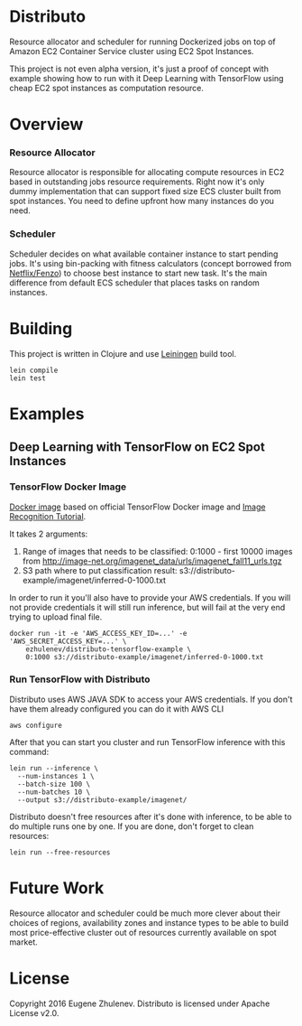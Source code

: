 # Distributo

Resource allocator and scheduler for running Dockerized jobs on top of Amazon EC2 Container Service 
cluster using EC2 Spot Instances.

This project is not even alpha version, it's just a proof of concept with example showing
how to run with it Deep Learning with TensorFlow using cheap EC2 spot instances as computation resource.

# Overview

### Resource Allocator

Resource allocator is responsible for allocating compute resources in EC2 based in outstanding 
jobs resource requirements. Right now it's only dummy implementation that can support fixed
size ECS cluster built from spot instances. You need to define upfront how many instances do you need.

### Scheduler

Scheduler decides on what available container instance to start pending jobs. It's using bin-packing 
with fitness calculators (concept borrowed from [Netflix/Fenzo](https://github.com/Netflix/Fenzo)) to 
choose best instance to start new task. It's the main difference from default ECS scheduler that
places tasks on random instances.

# Building

This project is written in Clojure and use [Leiningen](http://leiningen.org/) build tool.

    lein compile
    lein test

# Examples

## Deep Learning with TensorFlow on EC2 Spot Instances

### TensorFlow Docker Image

[Docker image](https://github.com/ezhulenev/distributo/tree/master/example/docker-tensorflow) based on official TensorFlow Docker image 
and [Image Recognition Tutorial](https://www.tensorflow.org/versions/0.6.0/tutorials/image_recognition/index.html).

It takes 2 arguments: 
 1. Range of images that needs to be classified: 0:1000 - first 10000 images from http://image-net.org/imagenet_data/urls/imagenet_fall11_urls.tgz
 2. S3 path where to put classification result: s3://distributo-example/imagenet/inferred-0-1000.txt
 
In order to run it you'll also have to provide your AWS credentials. If you will not provide credentials it will still
run inference, but will fail at the very end trying to upload final file.

    docker run -it -e 'AWS_ACCESS_KEY_ID=...' -e 'AWS_SECRET_ACCESS_KEY=...' \
        ezhulenev/distributo-tensorflow-example \
        0:1000 s3://distributo-example/imagenet/inferred-0-1000.txt
        

### Run TensorFlow with Distributo

Distributo uses AWS JAVA SDK to access your AWS credentials. If you don't have them already configured you
can do it with AWS CLI

    aws configure
    
After that you can start you cluster and run TensorFlow inference with this command:    

    lein run --inference \
      --num-instances 1 \
      --batch-size 100 \
      --num-batches 10 \
      --output s3://distributo-example/imagenet/
       
Distributo doesn't free resources after it's done with inference, to be able to do multiple runs
one by one. If you are done, don't forget to clean resources:

    lein run --free-resources
        
# Future Work

Resource allocator and scheduler could be much more clever about their choices of regions, availability zones 
and instance types to be able to build most price-effective cluster out of resources currently 
available on spot market.
        
# License

Copyright 2016 Eugene Zhulenev. Distributo is licensed under Apache License v2.0.
